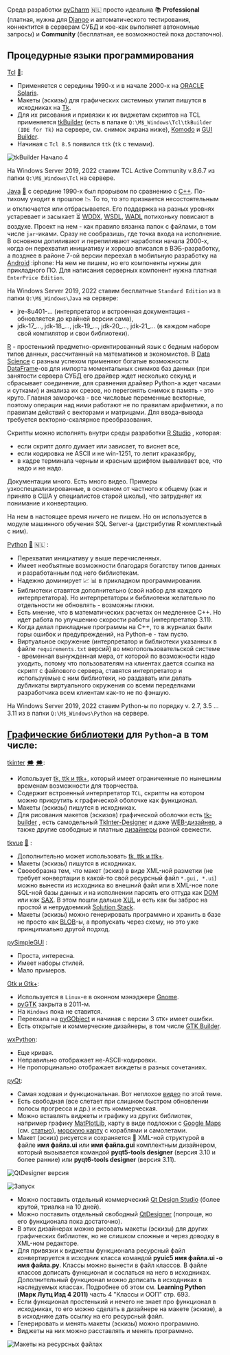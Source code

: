 Среда разработки [pyCharm](https://en.wikipedia.org/wiki/PyCharm) :netherlands: просто идеальна :books: **Professional** (платная, нужна для [Django](https://en.wikipedia.org/wiki/Django_(web_framework)) и автоматического тестирования, коннектится в серверам СУБД и кое-как выполняет автономные запросы) и **Community** (бесплатная, ее возможностей пока достаточно).

## Процедурные языки программирования

[Tcl](https://en.wikipedia.org/wiki/Tcl "Описание") [💬](https://www.tcl.tk/about/language.html "Делал некоторые графические оболочки с помощью среды разработки tkBuilder"):
 - Применяется с середины 1990-х и в начале 2000-х на [ORACLE Solaris](https://en.wikipedia.org/wiki/Oracle_Solaris).
 - Макеты (эскизы) для графических системных утилит пишутся в исходниках на [Tk](https://en.wikipedia.org/wiki/Tk_(software)).
 - Для их рисования и привязки к их виджетам скриптов на TCL применяется [tkBuilder](https://sourceforge.net/projects/tkbuilder84/) (есть в папаке `Q:\M$_Windows\Tcl\tkBuilder (IDE for Tk)` на сервере, см. снимок экрана ниже), [Komodo](https://www.activestate.com/products/komodo-ide/) и [GUI Builder](https://spectcl.sourceforge.net/).
 - Начиная с `Tcl 8.5` появился `ttk` (`tk` с темами).

![tkBuilder Начало 4](https://user-images.githubusercontent.com/104857185/219376538-1686668f-58e8-41e1-b9ff-a7f55ed34eaf.png)

На Windows Server 2019, 2022 ставим TCL Active Community v.8.6.7 из папки `Q:\M$_Windows\Tcl` на сервере.

[Java](https://en.wikipedia.org/wiki/Java_(programming_language) "Начал изучать его вместе с Python-ом и вскоре понял, что Python значительно лучше и полностью перешел на него.") [💬](https://www.java.com/ru/) с середине 1990-х был прорывом по сравнению с [C++](https://en.wikipedia.org/wiki/C%2B%2B). По-тихому уходит в прошлое :chart_with_downwards_trend: То то, то это признается несостоятельным и отключается или отбрасывается. Его поддержка на разных уровнях устаревает и засыхает :hourglass_flowing_sand: [WDDX](https://en.wikipedia.org/wiki/WDDX), [WSDL](https://en.wikipedia.org/wiki/Web_Services_Description_Language), [WADL](https://en.wikipedia.org/wiki/Web_Application_Description_Language) потихоньку повисают в воздухе. Проект на нем - как правило вязанка папок с файлами, в том числе `jar`-иками. Сразу не сообразишь, где точка входа на исполнение. В основном допиливают и перепиливают наработки начала 2000-х, когда он перехватил инициативу и хорошо вписался в ВЭБ-разработку, а позднее в районе 7-ой версии переехал в мобильную разработку на [Android](https://en.wikipedia.org/wiki/Android_(operating_system)) :iphone: На нем не пишем, но его компоненты нужны для прикладного ПО. Для написания серверных компонент нужна платная `EnterPrice Edition`.

На Windows Server 2019, 2022 ставим бесплатные `Standard Edition` из в папки `Q:\M$_Windows\Java` на сервере:
 - jre-8u401-... (интерпретатор и встроенная документация - обновляется до крайней версии сама),
 - jdk-17_..., jdk-18_..., jdk-19_..., jdk-20_..., jdk-21_... (в каждом наборе свой компилятор и свои библиотеки).

[R](https://en.wikipedia.org/wiki/R_(programming_language) "Пробовал его для расчетов данных с SQL Server-а") - простенький предметно-ориентированный язык с бедным набором типов данных, рассчитанный на математиков и экономистов. В [Data Science](https://en.wikipedia.org/wiki/Data_science) с разным успехом применяют богатые возможности [DataFrame](https://www.rdocumentation.org/packages/base/versions/3.6.2/topics/data.frame)-ов для импорта моментальных снимков баз данных (при занятости сервера СУБД его драйвер ждет несколько секунд и сбрасывает соединение, для сравнения драйвер Python-а ждет часами и сутками) и анализа их срезов, но перегонять снимок в память - это круто. Главная заморочка - все числовые переменные векторные, поэтому операции над ними работают не по правилам арифметики, а по правилам действий с векторами и матрицами. Для ввода-вывода требуется векторно-скалярное преобразования.

Скрипты можно исполнять внутри среды разработки [R Studio](https://en.wikipedia.org/wiki/RStudio) , которая:
 - если скрипт долго думает или зависает, то виснет все,
 - если кодировка не ASCII и не win-1251, то лепит краказябру,
 - в кадре терминала черным и красным шрифтом вываливает все, что надо и не надо.

Документации много. Есть много видео. Примеры узкоспециализированные, в основном от частного к общему (как и принято в США у специалистов старой школы), что затрудняет их понимание и конвертацию.

На нем в настоящее время ничего не пишем. Но он используется в модуле машинного обучения SQL Server-а (дистрибутив R комплектный с ним).

[Python](https://en.wikipedia.org/wiki/Python_(programming_language)) [💬](https://www.python.org/ "Сайт загрузки") 🇳🇱 :
 - Перехватил инициативу у выше перечисленных.
 - Имеет необъятные возможности благодаря богатству типов данных и разработанным под него библиотекам.
 - Надежно доминирует :chart_with_upwards_trend: :bar_chart: в прикладном программировании.
 - Библиотеки ставятся дополнительно (свой набор для каждого интерпретатора). Но интерпретаторы и библиотеки желательно по отдельности не обновлять - возможны глюки. 
 - Есть мнение, что в математических расчетах он медленнее C++. Но идет работа по улучшению скорости работы (интерпретатор 3.11).
 - Когда делал прикладные программы на C++, то в журналах были горы ошибок и предупреждений, на Python-е - там пусто.
 - Виртуальное окружение (интерпретатор и библиотеки указанных в файле `requirements.txt` версий) во многопользовательской системе - временная вынужденная мера, от которой по возможности надо уходить, потому что пользователям на клиентах дается ссылка на скрипт с файлового сервера, ставятся интерпретатор и используемые с ним библиотеки, но раздавать или делать дубликаты виртуального окружения со всеми переделками разработчика всем клиентам как-то не по фэншую.

На Windows Server 2019, 2022 ставим Python-ы по порядку v. 2.7, 3.5 ... 3.11 из в папки `Q:\M$_Windows\Python` на сервере.

## [Графические библиотеки](https://en.wikipedia.org/wiki/Software_framework) для `Python`-а в том числе:

[tkinter](https://en.wikipedia.org/wiki/Tkinter) [🗯️](https://docs.python.org/3/library/tkinter.html) [🗯️](https://ru.wikibooks.org/wiki/GUI_Help/Tkinter_book):
 - Использует [tk, ttk и ttk+](https://en.wikipedia.org/wiki/Tk_(software)), который имеет ограниченные по нынешним временам возможности для творчества. 
 - Содержит встроенный интерпретатор `TCL`, скрипты на котором можно прикрутить к графической оболочке как функционал.
 - Макеты (эскизы) пишутся в исходниках.
 - Для рисования макетов (эскизов) графической оболочки есть [tk-builder](https://pypi.org/project/tk-builder) , есть самодельный [TkInter-Designer](https://github.com/ParthJadhav/Tkinter-Designer) и даже [WEB-дизайнер](https://visualtk.com/), а также другие свободные и платные [дизайнеры](https://stackoverflow.com/questions/14142194/is-there-a-gui-design-app-for-the-tkinter-grid-geometry) разной свежести.

[tkvue](https://pypi.org/project/tkvue) [💬](https://gitlab.com/ikus-soft/tkvue) :
 - Дополнительно может использовать [tk, ttk и ttk+](https://en.wikipedia.org/wiki/Tk_(software)).
 - Макеты (эскизы) пишутся в исходниках.
 - Своеобразна тем, что макет (эскиз) в виде XML-ной разметки (не требует конвертации в какой-то свой ресурсный файл `*.gui, *.ui`) можно вынести из исходника во внешний файл или в XML-ное поле SQL-ной базы данных и на исполнении парсить его оттуда как [DOM](https://en.wikipedia.org/wiki/Document_Object_Model) или как [SAX](https://en.wikipedia.org/wiki/Simple_API_for_XML). В этом пошли дальше [XUL](https://ru.wikipedia.org/wiki/XUL) и есть как бы заброс на простой и нетрудоемкий [Solution Stack](https://en.wikipedia.org/wiki/Solution_stack).
 - Макеты (эскизы) можно генерировать программно и хранить в базе не просто как [BLOB](https://en.wikipedia.org/wiki/Object_storage)-ы, а пропускать через схему, но это уже принципиально другой подход.

[pySimpleGUI](https://www.pysimplegui.org/en/latest/) :
 - Проста, интересна.
 - Имеет наборы стилей.
 - Мало примеров. 

[Gtk и Gtk+](https://en.wikipedia.org/wiki/GTK):
 - Используется в `Linux`-е в оконном мэнэджере [Gnome](https://en.wikipedia.org/wiki/GNOME).
 - [pyGTK](https://en.wikipedia.org/wiki/PyGTK) закрыта в 2011-м.
 - На `Windows` пока не ставится.
 - Переехала на [pyGObject](https://pygobject.readthedocs.io/en/latest/) и начиная с версии 3 `GTK+` имеет ошибки.
 - Есть открытые и коммерческие дизайнеры, в том числе [GTK Builder](https://docs.gtk.org/gtk3/class.Builder.html).

[wxPython](https://en.wikipedia.org/wiki/WxPython):
 - Еще кривая.
 - Неправильно отображает не-ASCII-кодировки.
 - Не пропорцинально отображает виждеты в разных сочетаниях.

[pyQt](https://en.wikipedia.org/wiki/Qt_(software)):
 - Самая ходовая и функциональная. Вот неплохое [видео](https://www.youtube.com/watch?v=NGCb7KeEdLk) по этой теме.
 - Есть свободная (все слетает при слишком быстром обновлении полосы прогресса и др.) и есть коммерческая.
 - Можно вставлять виджеты и графику из других библиотек, например графику [MatPlotLib](https://en.wikipedia.org/wiki/Matplotlib), карту в виде подложки с [Google Maps](https://en.wikipedia.org/wiki/Google_Maps) (см. [статью](https://stackoverflow.com/questions/62835189/how-to-show-google-map-in-my-qtgui-using-pyqt5-qwebkitwidgets)), [морскую карту](https://www.marinetraffic.com/ru/ais/home/centerx:-12.0/centery:25.0/zoom:4) с кораблями и самолетами.
 - Макет (эскиз) рисуется и сохраняется :floppy_disk: XML-ной структурой в файле __имя файла.ui__ или __имя файла.gui__ комплектным дизайнером, который вызывается командой **pyqt5-tools designer** (версия 3.10 и более ранние) или **pyqt6-tools designer** (версия 3.11).

![QtDesigner версия](https://github.com/tsv19su254052/tsv19su254052/assets/104857185/cdd17d20-da5a-4a4d-b121-63ed6bb66fdd)

![Запуск](https://github.com/tsv19su254052/tsv19su254052/assets/104857185/cbdcbee4-ecc3-4277-9201-26d0d0df95e0)

 - Можно поставить отдельный коммерческий [Qt Design Studio](https://www.qt.io/product/ui-design-tools) (более крутой, триалка на 10 дней).
 - Можно поставить отдельный свободный [QtDesigner](https://build-system.fman.io/qt-designer-download) (попроще, но его функционала пока достаточно).
 - В этих дизайнерах можно рисовать макеты (эскизы) для других графических библиотек, но не слишком сложные и через доводку в XML-ном редакторе.
 - Для привязки к виджетам функционала ресурсный файл конвертируется в исходник класса командой **pyuic5  __имя файла.ui__ -o __имя файла.py__**. Классы можно вынести в файл классов. В файле классов дописать функционал и сослаться на него в исходниках. Дополнительный функционал можно дописать в исходниках в наследуемых классах. Подробнее об этом см. **Learning Python (Марк Лутц Изд 4 2011)** часть 4 "Классы и ООП" стр. 693.
 - Если функционал простенький и нечего не знает про функционал в исходниках, то его можно сделать в дизайнере на макете (эскизе), а в исходнике дать ссылку на его ресурсный файл.
 - Генерировать и менять макеты (эскизы) можно программно.
 - Виджеты на них можно расставлять и менять программно.

![Макеты на ресурсных файлах](https://github.com/tsv19su254052/tsv19su254052/assets/104857185/1c64fd4b-19f8-4f55-8162-5dbe4154576b)
